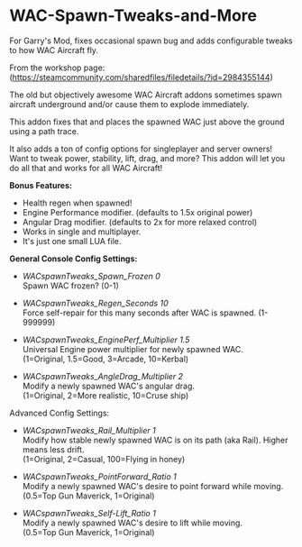 # WAC-Spawn-Tweaks-and-More
For Garry's Mod, fixes occasional spawn bug and adds configurable tweaks to how WAC Aircraft fly.
 
 
From the workshop page:  
 (https://steamcommunity.com/sharedfiles/filedetails/?id=2984355144)


The old but objectively awesome WAC Aircraft addons sometimes spawn aircraft underground and/or cause them to explode immediately.

This addon fixes that and places the spawned WAC just above the ground using a path trace.

It also adds a ton of config options for singleplayer and server owners! Want to tweak power, stability, lift, drag, and more? This addon will let you do all that and works for all WAC Aircraft!

**Bonus Features:**
- Health regen when spawned!
- Engine Performance modifier. (defaults to 1.5x original power)
- Angular Drag modifier. (defaults to 2x for more relaxed control)
- Works in single and multiplayer.
- It's just one small LUA file.


**General Console Config Settings:**
- _WACspawnTweaks_Spawn_Frozen 0_  
    Spawn WAC frozen? (0-1)

- _WACspawnTweaks_Regen_Seconds 10_  
    Force self-repair for this many seconds after WAC is spawned. (1-999999)

- _WACspawnTweaks_EnginePerf_Multiplier 1.5_  
    Universal Engine power multiplier for newly spawned WAC.  
    (1=Original, 1.5=Good, 3=Arcade, 10=Kerbal)

- _WACspawnTweaks_AngleDrag_Multiplier 2_  
    Modify a newly spawned WAC's angular drag.  
    (1=Original, 2=More realistic, 10=Cruse ship)


Advanced Config Settings:

- _WACspawnTweaks_Rail_Multiplier 1_  
    Modify how stable newly spawned WAC is on its path (aka Rail). Higher means less drift.  
    (1=Original, 2=Casual, 100=Flying in honey)

- _WACspawnTweaks_PointForward_Ratio 1_  
    Modify a newly spawned WAC's desire to point forward while moving.  
    (0.5=Top Gun Maverick, 1=Original)

- _WACspawnTweaks_Self-Lift_Ratio 1_  
    Modify a newly spawned WAC's desire to lift while moving.  
    (0.5=Top Gun Maverick, 1=Original)
